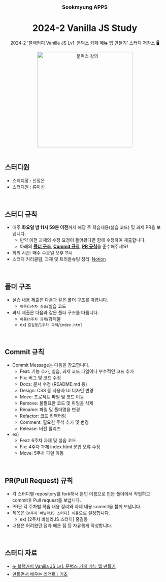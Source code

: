<div align="center">

### Sookmyung APPS

# 2024-2 Vanilla JS Study

2024-2 '블랙커피 Vanilla JS Lv1. 문벅스 카페 메뉴 앱 만들기' 스터디 저장소 🖥️

<img width="300px" src='https://img-c.udemycdn.com/course/480x270/4191520_162a_2.jpg' alt='문벅스 강의'>

</div>

<br>

## 스터디원

- 스터디장 : 신정은
- 스터디원 : 류미성

<br>

<div id="1"></div>

## 스터디 규칙

- 매주 **화요일 밤 11시 59분 이전**까지 해당 주 학습내용(실습 코드) 및 과제 PR을 보냅니다.
  - 만약 이전 과제의 수정 요청이 들어왔다면 함께 수정하여 제출합니다.
  - 아래의 [**폴더 구조**](#1), [**Commit 규칙**](#2), [**PR 규칙**](#3)을 준수해주세요!
- 회의 시간: 매주 수요일 오후 11시
- 스터디 커리큘럼, 과제 및 트러블슈팅 정리: [Notion](https://reminiscent-eocursor-3bc.notion.site/JS-179287d10b4348b6a03f5482e1e8dff4)

<br>

<div id="2"></div>

## 폴더 구조

- 실습 내용 제출은 다음과 같은 폴더 구조를 따릅니다.
  - `이름`/`n주차 실습`/실습 코드
- 과제 제출은 다음과 같은 폴더 구조를 따릅니다.
  - `이름`/`n주차 과제`/과제물
  - ex) `홍길동`/`1주차 과제`/`index.html`

<br>

<div id="3"></div>

## Commit 규칙

- Commit Message는 다음을 참고합니다.
  - Feat: 기능 추가, 실습, 과제 코드 파일이나 부수적인 코드 추가
  - Fix: 버그 및 코드 수정
  - Docs: 문서 수정 (README.md 등)
  - Design: CSS 등 사용자 UI 디자인 변경
  - Move: 프로젝트 파일 및 코드 이동
  - Remove: 불필요한 코드 및 파일을 삭제
  - Rename: 파일 및 폴더명을 변경
  - Refactor: 코드 리팩터링
  - Comment: 필요한 주석 추가 및 변경
  - Release: 버전 릴리즈
- ex)
  - Feat: 6주차 과제 및 실습 코드
  - Fix: 4주차 과제 index.html 문법 오류 수정
  - Move: 5주차 파일 이동

<br>

## PR(Pull Request) 규칙

- 각 스터디별 repository를 fork해서 본인 이름으로 만든 폴더에서 작업하고 commit후 Pull request를 보냅니다.
- PR은 각 주차별 학습 내용 정리와 과제 내용 commit을 함께 보냅니다.
- 제목은 `[n주차 바닐라JS 스터디] 이름`으로 설정합니다.
  - ex) [2주차 바닐라JS 스터디] 홍길동
- 내용은 어려웠던 점과 배운 점 등 자유롭게 작성합니다.

<br>

## 스터디 자료

- [☕ 블랙커피 Vanilla JS Lv1. 문벅스 카페 메뉴 앱 만들기](https://www.udemy.com/course/vanilla-js-lv1/)
- [만들면서 배우는 리액트 : 기초](https://www.inflearn.com/course/%EB%A7%8C%EB%93%A4%EB%A9%B4%EC%84%9C-%EB%B0%B0%EC%9A%B0%EB%8A%94-%EB%A6%AC%EC%95%A1%ED%8A%B8-%EA%B8%B0%EC%B4%88?gad_source=1&gclid=CjwKCAjwreW2BhBhEiwAavLwfGCQzF_2ozhKTVisFDjc9B2PoqMgdCikut-Urii0xFmfKLgdK0-tFhoCrTUQAvD_BwE)
